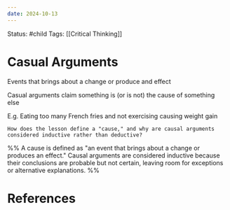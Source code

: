 ```yaml
---
date: 2024-10-13
---
```


Status: #child 
Tags: [[Critical Thinking]]
# Casual Arguments
Events that brings about a change or produce and effect

Casual arguments claim something is (or is not) the cause of something else

E.g. Eating too many French fries and not exercising causing weight gain

```ad-question
How does the lesson define a "cause," and why are causal arguments considered inductive rather than deductive? 
```
%%  A cause is defined as "an event that brings about a change or produces an effect." Causal arguments are considered inductive because their conclusions are probable but not certain, leaving room for exceptions or alternative explanations. %%
# References